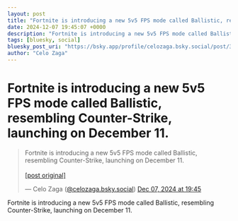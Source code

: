 ```yaml
---
layout: post
title: "Fortnite is introducing a new 5v5 FPS mode called Ballistic, resembling Counter-Strike, launching on December 11."
date: 2024-12-07 19:45:07 +0000
description: "Fortnite is introducing a new 5v5 FPS mode called Ballistic, resembling Counter-Strike, launching on December 11."
tags: [bluesky, social]
bluesky_post_uri: "https://bsky.app/profile/celozaga.bsky.social/post/3lcqhj6cpji2f"
author: "Celo Zaga"
---
```


<h1 class="bluesky-post-title">Fortnite is introducing a new 5v5 FPS mode called Ballistic, resembling Counter-Strike, launching on December 11.</h1>


<blockquote class="bluesky-embed" data-bluesky-uri="at://did:plc:lmh6rennptq77inaztnovw4b/app.bsky.feed.post/3lcqhj6cpji2f" data-bluesky-embed-color-mode="system">
<p lang="">Fortnite is introducing a new 5v5 FPS mode called Ballistic, resembling Counter-Strike, launching on December 11.<br><br><a href="https://bsky.app/profile/celozaga.bsky.social/post/3lcqhj6cpji2f">[post original]</a></p>
&mdash; Celo Zaga (<a href="https://bsky.app/profile/did:plc:lmh6rennptq77inaztnovw4b">@celozaga.bsky.social</a>) <a href="https://bsky.app/profile/celozaga.bsky.social/post/3lcqhj6cpji2f">Dec 07, 2024 at 19:45</a>
</blockquote>
<script async src="https://embed.bsky.app/static/embed.js" charset="utf-8"></script>


<p class="bluesky-post-description">Fortnite is introducing a new 5v5 FPS mode called Ballistic, resembling Counter-Strike, launching on December 11.</p>
